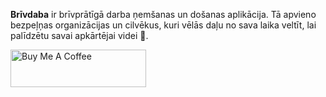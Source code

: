 **Brīvdaba** ir brīvprātīgā darba ņemšanas un došanas aplikācija. Tā apvieno bezpeļņas organizācijas un cilvēkus, kuri vēlās daļu no sava laika veltīt, lai palīdzētu savai apkārtējai videi 🌱.

<a href="https://www.buymeacoffee.com/EinarsSijats" target="_blank"><img src="https://cdn.buymeacoffee.com/buttons/v2/default-yellow.png" alt="Buy Me A Coffee" style="height: 60px !important;width: 217px !important;" ></a>
